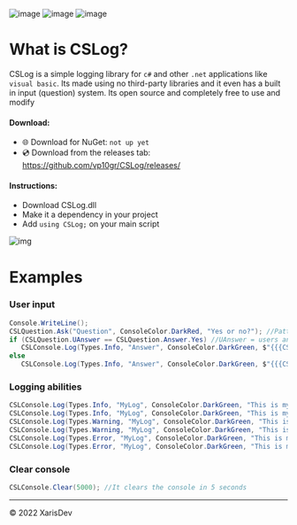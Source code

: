 ![image](https://img.shields.io/badge/Version-0.0.0-red)
![image](https://img.shields.io/badge/license-MIT-green)
![image](https://img.shields.io/badge/Lines_of_code-2.9k-black)


# What is CSLog?
CSLog is a simple logging library for `c#` and other `.net` applications like `visual basic`. Its made using no third-party libraries and it even has a built in input (question) system. Its open source and completely free to use and modify



#### Download:
- 🌐 Download for NuGet: `not up yet`
- 💿 Download from the releases tab: https://github.com/vp10gr/CSLog/releases/

#### Instructions:
- Download CSLog.dll
- Make it a dependency in your project
- Add ``using CSLog;`` on your main script

![img](https://cdn.discordapp.com/attachments/936652528966320168/1009180196429119628/MainP.png)
 

# Examples 

### User input

```cs
Console.WriteLine();
CSLQuestion.Ask("Question", ConsoleColor.DarkRed, "Yes or no?"); //Pattern: string log name, color log color, string message 
if (CSLQuestion.UAnswer == CSLQuestion.Answer.Yes) //UAnswer = users answer, enum Answer
   CSLConsole.Log(Types.Info, "Answer", ConsoleColor.DarkGreen, $"{{{CSLQuestion.WAnswer}, {CSLQuestion.UAnswer}}}"); //Code here
else
   CSLConsole.Log(Types.Info, "Answer", ConsoleColor.DarkGreen, $"{{{CSLQuestion.WAnswer}, {CSLQuestion.UAnswer}}}"); //Code here

```

### Logging abilities 

```cs
CSLConsole.Log(Types.Info, "MyLog", ConsoleColor.DarkGreen, "This is my info log");
CSLConsole.Log(Types.Info, "MyLog", ConsoleColor.DarkGreen, "This is my info log", "w/ second text");
CSLConsole.Log(Types.Warning, "MyLog", ConsoleColor.DarkGreen, "This is my warning log");
CSLConsole.Log(Types.Warning, "MyLog", ConsoleColor.DarkGreen, "This is my warning log", "w/ second text");
CSLConsole.Log(Types.Error, "MyLog", ConsoleColor.DarkGreen, "This is my error log");
CSLConsole.Log(Types.Error, "MyLog", ConsoleColor.DarkGreen, "This is my error log", "w/ second text");

```


### Clear console

```cs
CSLConsole.Clear(5000); //It clears the console in 5 seconds

```

---
© 2022 XarisDev
